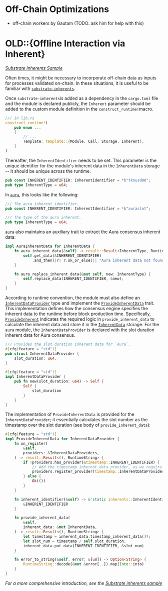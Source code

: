 # Off-Chain Optimizations
* off-chain workers by Gautam (TODO: ask him for help with this)




# **OLD**::{Offline Interaction via Inherent}
*[Substrate Inherents Sample](https://github.com/gautamdhameja/substrate-inherents-sample)*

Often times, it might be necessary to incorporate off-chain data as inputs for processes validated on-chain. In these situations, it is useful to be familiar with [`substrate-inherents`](https://crates.parity.io/substrate_inherents/index.html).

Once `substrate-inherents`is added as a dependency in the `cargo.toml` file and the module is declared publicly, the `Inherent` parameter should be added to the custom module definition in the `construct_runtime!`macro.

```rust
/// in lib.rs
construct_runtime!(
    pub enum ...
    {
        // ...
        Template: template::{Module, Call, Storage, Inherent},
    }
)
```

Thereafter, the `InherentIdentifier` needs to be set. This parameter is the unique identifier for the module's inherent data in the `InherentData` storage -- it should be unique across the runtime.

```rust
pub const INHERENT_IDENTIFIER: InherentIdentifier = *b"tknusd00";
pub type InherentType = u64;
```

In [`aura`](https://github.com/paritytech/substrate/blob/master/srml/aura/src/lib.rs), this looks like the following:

```rust
/// The aura inherent identifier.
pub const INHERENT_IDENTIFIER: InherentIdentifier = *b"auraslot";

/// The type of the aura inherent.
pub type InherentType = u64;
```

[`aura`](https://github.com/paritytech/substrate/blob/master/srml/aura/src/lib.rs) also maintains an auxiliary trait to extract the Aura consensus inherent data:

```rust
impl AuraInherentData for InherentData {
	fn aura_inherent_data(&self) -> result::Result<InherentType, RuntimeString> {
		self.get_data(&INHERENT_IDENTIFIER)
			.and_then(|r| r.ok_or_else(|| "Aura inherent data not found".into()))
	}

	fn aura_replace_inherent_data(&mut self, new: InherentType) {
		self.replace_data(INHERENT_IDENTIFIER, &new);
	}
}
```

According to runtime convention, the module must also define an [`InherentDataProvider`](https://crates.parity.io/substrate_inherents/struct.InherentDataProviders.html) type and implement the [`ProvideInherentData`](https://crates.parity.io/substrate_inherents/trait.ProvideInherentData.html) trait. This implementation defines how the consensus engine specifies the inherent data to the runtime before block production time. Specifically, [`ProvideInherent`](https://crates.parity.io/substrate_inherents/trait.ProvideInherent.html) indicates the required logic in `provide_inherent_data` to calculate the inherent data and store it in the [`InherentData`](https://crates.parity.io/substrate_inherents/struct.InherentData.html) storage. For the `aura` module, the `InherentDataProvider` is declared with the slot duration inherent data for Aura consensus. 

```rust
/// Provides the slot duration inherent data for `Aura`.
#[cfg(feature = "std")]
pub struct InherentDataProvider {
	slot_duration: u64,
}

#[cfg(feature = "std")]
impl InherentDataProvider {
	pub fn new(slot_duration: u64) -> Self {
		Self {
			slot_duration
		}
	}
}
```

The implementation of `ProvideInherentData` is provided for the `InherentDataProvider`; it essentially calculates the slot number as the timestamp over the slot duration (see body of `provide_inherent_data`):

```rust
#[cfg(feature = "std")]
impl ProvideInherentData for InherentDataProvider {
	fn on_register(
		&self,
		providers: &InherentDataProviders,
	) -> result::Result<(), RuntimeString> {
		if !providers.has_provider(&timestamp::INHERENT_IDENTIFIER) {
			// Add the timestamp inherent data provider, as we require it.
			providers.register_provider(timestamp::InherentDataProvider)
		} else {
			Ok(())
		}
	}

	fn inherent_identifier(&self) -> &'static inherents::InherentIdentifier {
		&INHERENT_IDENTIFIER
	}

	fn provide_inherent_data(
		&self,
		inherent_data: &mut InherentData,
	) -> result::Result<(), RuntimeString> {
		let timestamp = inherent_data.timestamp_inherent_data()?;
		let slot_num = timestamp / self.slot_duration;
		inherent_data.put_data(INHERENT_IDENTIFIER, &slot_num)
	}

	fn error_to_string(&self, error: &[u8]) -> Option<String> {
		RuntimeString::decode(&mut &error[..]).map(Into::into)
	}
}
```

*For a more comprehensive introduction, see the [Substrate inherents sample](https://github.com/gautamdhameja/substrate-inherents-sample)*